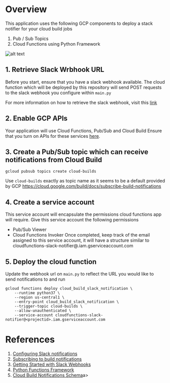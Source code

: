# Overview

This application uses the following GCP components to deploy a stack notifier for your cloud build jobs
1. Pub / Sub Topics
2. Cloud Functions using Python Framework

![alt text](https://github.com/aknirmal90/gcp-cloudbuild-slack-notifications/tree/main/assets/image.png?raw=true)

## 1. Retrieve Slack Wrbhook URL
Before you start, ensure that you have a slack webhook available. The cloud function which will be deployed by this repository will send POST requests to the slack webhook you configure within `main.py`

For more information on how to retrieve the slack webhook, visit this <a href="https://api.slack.com/messaging/webhooks">link</a>

## 2. Enable GCP APIs 
Your application will use Cloud Functions, Pub/Sub and Cloud Build 
Ensure that you turn on APIs for these services <a href="https://console.cloud.google.com/flows/enableapi?apiid=pubsub.googleapis.com,cloudfunctions,cloudbuild.googleapis.com&redirect=https://cloud.google.com/functions/quickstart">here</a>.


## 3. Create a Pub/Sub topic which can receive notifications from Cloud Build
```
gcloud pubsub topics create cloud-builds
```
Use `cloud-builds` exactly as topic name as it seems to be a default provided by GCP
https://cloud.google.com/build/docs/subscribe-build-notifications

## 4. Create a service account
This service account will encapsulate the permissions cloud functions app will require.
Give this service account the following permissions
- Pub/Sub Viewer 
- Cloud Functions Invoker
Once completed, keep track of the email assigned to this service account, it will have a structure similar to 
cloudfunctions-slack-notifier@<projectid>.iam.gserviceaccount.com

## 5. Deploy the cloud function
Update the webhook url on `main.py` to reflect the URL you would like to send notifications to and run
```
gcloud functions deploy cloud_build_slack_notification \
    --runtime python37 \
    --region us-central1 \
    --entry-point cloud_build_slack_notification \
    --trigger-topic cloud-builds \
    --allow-unauthenticated \
    --service-account cloudfunctions-slack-notifier@<projectid>.iam.gserviceaccount.com
```

# References
1. <a href="https://cloud.google.com/build/docs/configuring-notifications/configure-slack">Configuring Slack notifications</a> 
2. <a href="https://cloud.google.com/build/docs/subscribe-build-notifications">Subscribing to build notifications</a>
3. <a href="https://api.slack.com/messaging/webhooks">Getting Started with Slack Webhooks</a>
4. <a href="https://github.com/GoogleCloudPlatform/functions-framework-python">Python Functions Framework</a>
5. <a href="https://cloud.google.com/build/docs/api/reference/rest/v1/projects.builds">Cloud Build Notifications Schema</a>a>